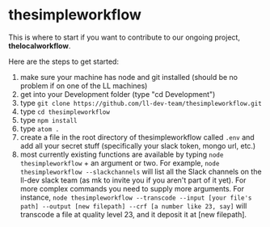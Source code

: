 # thesimpleworkflow

This is where to start if you want to contribute to our ongoing project, **thelocalworkflow**.

Here are the steps to get started:

1. make sure your machine has node and git installed (should be no problem if on one of the LL machines)
2. get into your Development folder (type "cd Development")
3. type `git clone https://github.com/ll-dev-team/thesimpleworkflow.git`
4. type `cd thesimpleworkflow`
5. type `npm install`
5. type `atom .`
6. create a file in the root directory of thesimpleworkflow called `.env` and add all your secret stuff (specifically your slack token, mongo url, etc.)
7. most currently existing functions are available by typing `node thesimpleworkflow` + an argument or two.  For example, `node thesimpleworkflow --slackchannels` will list all the Slack channels on the ll-dev slack team (as mk to invite you if you aren't part of it yet).  For more complex commands you need to supply more arguments.   For instance, `node thesimpleworkflow --transcode --input [your file's path] --output [new filepath] --crf [a number like 23, say]` will transcode a file at quality level 23, and it deposit it at [new filepath].
